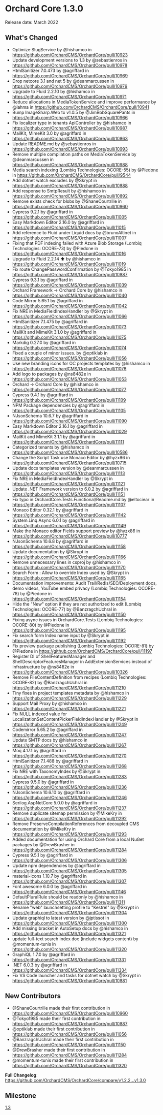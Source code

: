 # Orchard Core 1.3.0

Release date: March 2022

## What's Changed
* Optimize SlugService by @hishamco in https://github.com/OrchardCMS/OrchardCore/pull/10923
* Update development versions to 1.3 by @sebastienros in https://github.com/OrchardCMS/OrchardCore/pull/10978
* HtmlSanitizer 7.0.473 by @agriffard in https://github.com/OrchardCMS/OrchardCore/pull/10969
* Drop netcore 3.1 and net 5 by @deanmarcussen in https://github.com/OrchardCMS/OrchardCore/pull/10979
* Upgrade to Fluid 2.2.10 by @hishamco in https://github.com/OrchardCMS/OrchardCore/pull/10971
* Reduce allocations in MediaTokenService and improve performance by @lahma in https://github.com/OrchardCMS/OrchardCore/pull/10941
* Bump ImageSharp.Web to v1.0.5 by @JimBobSquarePants in https://github.com/OrchardCMS/OrchardCore/pull/10966
* Fix localizer type in tenants ApiController by @hishamco in https://github.com/OrchardCMS/OrchardCore/pull/10987
* MailKit, MimeKit 3.0 by @agriffard in https://github.com/OrchardCMS/OrchardCore/pull/10863
* Update README.md by @sebastienros in https://github.com/OrchardCMS/OrchardCore/pull/10993
* Remove multiple compilation paths on MediaTokenService by @deanmarcussen in https://github.com/OrchardCMS/OrchardCore/pull/10988
* Media search indexing (Lombiq Technologies: OCORE-55) by @Piedone in https://github.com/OrchardCMS/OrchardCore/pull/9544
* Add dotnet watch excludes by @Skrypt in https://github.com/OrchardCMS/OrchardCore/pull/10888
* Add response to SmtpResult by @hishamco in https://github.com/OrchardCMS/OrchardCore/pull/10892
* Remove exists check for blobs by @ShaneCourtrille in https://github.com/OrchardCMS/OrchardCore/pull/10960
* Cypress 9.2.1 by @agriffard in https://github.com/OrchardCMS/OrchardCore/pull/11005
* Easy Markdown Editor 2.16.0 by @agriffard in https://github.com/OrchardCMS/OrchardCore/pull/11015
* Add reference to Fluid under Liquid docs by @brunoAltinet in https://github.com/OrchardCMS/OrchardCore/pull/11007
* Fixing that PDF indexing failed with Azure Blob Storage (Lombiq Technologies: OCORE-73) by @Piedone in https://github.com/OrchardCMS/OrchardCore/pull/11016
* Upgrade to Fluid 2.2.14  :arrow_up: by @hishamco in https://github.com/OrchardCMS/OrchardCore/pull/11019
* Fix route ChangePasswordConfirmation by @Tokyo1985 in https://github.com/OrchardCMS/OrchardCore/pull/10887
* Cypress 9.3.1 by @agriffard in https://github.com/OrchardCMS/OrchardCore/pull/11039
* Orchard Framework -> Orchard Core by @hishamco in https://github.com/OrchardCMS/OrchardCore/pull/11040
* Code Mirror 5.65.1 by @agriffard in https://github.com/OrchardCMS/OrchardCore/pull/11042
* Fix NRE in MediaFieldIndexHandler by @Skrypt in https://github.com/OrchardCMS/OrchardCore/pull/11066
* HtmlSanitizer 7.1.475 by @agriffard in https://github.com/OrchardCMS/OrchardCore/pull/11073
* MailKit and MimeKit 3.1.0 by @agriffard in https://github.com/OrchardCMS/OrchardCore/pull/11075
* Markdig 0.27.0 by @agriffard in https://github.com/OrchardCMS/OrchardCore/pull/11074
* Fixed a couple of minor issues. by @optiklab in https://github.com/OrchardCMS/OrchardCore/pull/11056
* Use new branding icons for OC projects templates by @hishamco in https://github.com/OrchardCMS/OrchardCore/pull/11076
* Add logo to packages by @ns8482e in https://github.com/OrchardCMS/OrchardCore/pull/11053
* Orchard -> Orchard Core by @hishamco in https://github.com/OrchardCMS/OrchardCore/pull/11077
* Cypress 9.4.1 by @agriffard in https://github.com/OrchardCMS/OrchardCore/pull/11109
* NPM Package dependencies by @agriffard in https://github.com/OrchardCMS/OrchardCore/pull/11105
* NJsonSchema 10.6.7 by @agriffard in https://github.com/OrchardCMS/OrchardCore/pull/11090
* Easy Markdown Editor 2.16.1 by @agriffard in https://github.com/OrchardCMS/OrchardCore/pull/11029
* MailKit and MimeKit 3.1.1 by @agriffard in https://github.com/OrchardCMS/OrchardCore/pull/11111
* Categorized tenants by @hishamco in https://github.com/OrchardCMS/OrchardCore/pull/10586
* Change the Script Task use Monaco Editor by @hyzx86 in https://github.com/OrchardCMS/OrchardCore/pull/10715
* Update docs templates version by @deanmarcussen in https://github.com/OrchardCMS/OrchardCore/pull/11113
* Fix NRE in MediaFieldIndexHandler by @Skrypt in https://github.com/OrchardCMS/OrchardCore/pull/11121
* Update .NET Framework version to 6.0.2 by @agriffard in https://github.com/OrchardCMS/OrchardCore/pull/11151
* Fix typo in OrchardCore.Tests.Functional/Readme.md by @eltociear in https://github.com/OrchardCMS/OrchardCore/pull/11107
* Monaco Editor 0.32.1 by @agriffard in https://github.com/OrchardCMS/OrchardCore/pull/11142
* System.Linq.Async 6.0.1 by @agriffard in https://github.com/OrchardCMS/OrchardCore/pull/11149
* Make the Monaco editor Fields  support preview by @hyzx86 in https://github.com/OrchardCMS/OrchardCore/pull/10777
* NJsonSchema 10.6.8 by @agriffard in https://github.com/OrchardCMS/OrchardCore/pull/11158
* Update documentation by @Skrypt in https://github.com/OrchardCMS/OrchardCore/pull/11166
* Remove unnecessary lines in csproj by @hishamco in https://github.com/OrchardCMS/OrchardCore/pull/11170
* Search Form : Allow to override Index used by @Skrypt in https://github.com/OrchardCMS/OrchardCore/pull/11165
* Documentation improvements: Audit Trail/Redis/SEO/Deployment docs, demo videos, YouTube embed privacy (Lombiq Technologies: OCORE-78) by @Piedone in https://github.com/OrchardCMS/OrchardCore/pull/11154
* Hide the "New" option if they are not authorized to edit (Lombiq Technologies: OCORE-77) by @BanzragchUchral in https://github.com/OrchardCMS/OrchardCore/pull/11150
* Fixing async issues in OrchardCore.Tests (Lombiq Technologies: OCORE-80) by @Piedone in https://github.com/OrchardCMS/OrchardCore/pull/11195
* Fix search form Index name input by @Skrypt in https://github.com/OrchardCMS/OrchardCore/pull/11192
* Fix preview package publishing (Lombiq Technologies: OCORE-81) by @Piedone in https://github.com/OrchardCMS/OrchardCore/pull/11197
* Register DI of ShellFeaturesManager and ShellDescriptorFeaturesManager in AddExtensionServices instead of Infrastructure by @ns8482e in https://github.com/OrchardCMS/OrchardCore/pull/10326
* Remove FileContentDefinition from recipes (Lombiq Technologies: OCORE-82) by @BanzragchUchral in https://github.com/OrchardCMS/OrchardCore/pull/11210
* Tiny fixes in project templates metadata by @hishamco in https://github.com/OrchardCMS/OrchardCore/pull/11229
* Support Mail Proxy by @hishamco in https://github.com/OrchardCMS/OrchardCore/pull/11221
* Fix NULL indexed value for LocalizationSetContentPickerFieldIndexHandler by @Skrypt in https://github.com/OrchardCMS/OrchardCore/pull/11249
* Codemirror 5.65.2 by @agriffard in https://github.com/OrchardCMS/OrchardCore/pull/11247
* Update SMTP docs by @hishamco in https://github.com/OrchardCMS/OrchardCore/pull/11267
* Moq 4.17.1 by @agriffard in https://github.com/OrchardCMS/OrchardCore/pull/11270
* HtmlSanitizer 7.1.488 by @agriffard in https://github.com/OrchardCMS/OrchardCore/pull/11268
* Fix NRE with TaxonomyIndex by @Skrypt in https://github.com/OrchardCMS/OrchardCore/pull/11283
* Cypress 9.5.0 by @agriffard in https://github.com/OrchardCMS/OrchardCore/pull/11236
* NJsonSchema 10.6.10 by @agriffard in https://github.com/OrchardCMS/OrchardCore/pull/11246
* Serilog.AspNetCore 5.0.0 by @agriffard in https://github.com/OrchardCMS/OrchardCore/pull/11237
* Remove duplicate sitemap permission by @MikeKry in https://github.com/OrchardCMS/OrchardCore/pull/11292
* Remove PreserveCompilationReferences from decoupled CMS documentation by @MikeKry in https://github.com/OrchardCMS/OrchardCore/pull/11293
* Added documentation for using Orchard Core from a local NuGet packages by @DrewBrasher in https://github.com/OrchardCMS/OrchardCore/pull/11284
* Cypress 9.5.1 by @agriffard in https://github.com/OrchardCMS/OrchardCore/pull/11306
* Update npm dependencies by @agriffard in https://github.com/OrchardCMS/OrchardCore/pull/11305
* material-icons 1.10.7 by @agriffard in https://github.com/OrchardCMS/OrchardCore/pull/11307
* Font awesome 6.0.0 by @agriffard in https://github.com/OrchardCMS/OrchardCore/pull/11146
* DefaultPluralRule should be readonly by @hishamco in https://github.com/OrchardCMS/OrchardCore/pull/11311
* Rename "web" launchsetting profile to "Kestrel" by @Skrypt in https://github.com/OrchardCMS/OrchardCore/pull/11304
* Update graphiql to latest version by @jptissot in https://github.com/OrchardCMS/OrchardCore/pull/11300
* Add missing bracket in AutoSetup docs by @hishamco in https://github.com/OrchardCMS/OrchardCore/pull/11321
* update full-text search index doc (include widgets content) by @momentum-tunis in https://github.com/OrchardCMS/OrchardCore/pull/11320
* GraphiQL 1.7.0 by @agriffard in https://github.com/OrchardCMS/OrchardCore/pull/11331
* .NET 6.0.3 by @agriffard in https://github.com/OrchardCMS/OrchardCore/pull/11334
* Fix VS Code launcher and tasks for dotnet watch by @Skrypt in https://github.com/OrchardCMS/OrchardCore/pull/10881

## New Contributors
* @ShaneCourtrille made their first contribution in https://github.com/OrchardCMS/OrchardCore/pull/10960
* @Tokyo1985 made their first contribution in https://github.com/OrchardCMS/OrchardCore/pull/10887
* @optiklab made their first contribution in https://github.com/OrchardCMS/OrchardCore/pull/11056
* @BanzragchUchral made their first contribution in https://github.com/OrchardCMS/OrchardCore/pull/11150
* @DrewBrasher made their first contribution in https://github.com/OrchardCMS/OrchardCore/pull/11284
* @momentum-tunis made their first contribution in https://github.com/OrchardCMS/OrchardCore/pull/11320

**Full Changelog**: https://github.com/OrchardCMS/OrchardCore/compare/v1.2.2...v1.3.0

## Milestone

[1.3](https://github.com/OrchardCMS/OrchardCore/milestone/12)
